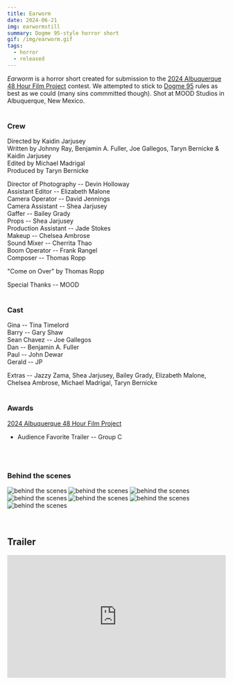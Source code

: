 ```yaml
---
title: Earworm
date: 2024-06-21
img: earwormstill
summary: Dogme 95-style horror short
gif: /img/earworm.gif
tags:
  - horror
  - released
---
```


_Earworm_ is a horror short created for submission to the [2024 Albuquerque 48 Hour Film Project](https://www.48hourfilm.com/albuquerque) contest. We attempted to stick to [Dogme 95](https://en.wikipedia.org/wiki/Dogme_95#Goals_and_rules) rules as best as we could (many sins commmitted though). Shot at MOOD Studios in Albuquerque, New Mexico.
</br>
</br>

### Crew

Directed by Kaidin Jarjusey</br>
Written by Johnny Ray, Benjamin A. Fuller, Joe Gallegos, Taryn Bernicke & Kaidin Jarjusey</br>
Edited by Michael Madrigal</br>
Produced by Taryn Bernicke</br>

Director of Photography -- Devin Holloway</br>
Assistant Editor -- Elizabeth Malone</br>
Camera Operator -- David Jennings</br>
Camera Assistant -- Shea Jarjusey</br>
Gaffer -- Bailey Grady</br>
Props -- Shea Jarjusey</br>
Production Assistant -- Jade Stokes</br>
Makeup -- Chelsea Ambrose</br>
Sound Mixer -- Cherrita Thao</br>
Boom Operator -- Frank Rangel</br>
Composer -- Thomas Ropp</br>

"Come on Over" by Thomas Ropp</br>

Special Thanks -- MOOD
</br>
</br>

### Cast

Gina -- Tina Timelord</br>
Barry -- Gary Shaw</br>
Sean Chavez -- Joe Gallegos</br>
Dan -- Benjamin A. Fuller</br>
Paul -- John Dewar</br>
Gerald -- JP

Extras -- Jazzy Zama, Shea Jarjusey, Bailey Grady, Elizabeth Malone, Chelsea Ambrose, Michael Madrigal, Taryn Bernicke
</br>
</br>

### Awards

[2024 Albuquerque 48 Hour Film Project](https://www.48hourfilm.com/albuquerque)
* Audience Favorite Trailer -- Group C
</br>
</br>

### Behind the scenes

<div class="row g-2">
  <div class="col-lg-6 col-md-12 mb-6 mb-lg-0">
	<img src="/img/earworm/behind_the_scenes4.jpg" class="w-100 shadow-1-strong rounded mb-2" alt="behind the scenes">
  	<img src="/img/earworm/behind_the_scenes1.jpg" class="w-100 shadow-1-strong rounded mb-2" alt="behind the scenes">
  	<img src="/img/earworm/behind_the_scenes3.jpg" class="w-100 shadow-1-strong rounded mb-2" alt="behind the scenes">
  </div>
  <div class="col-lg-6 mb-6 mb-lg-0">
	<img src="/img/earworm/behind_the_scenes2.jpg" class="w-100 shadow-1-strong rounded mb-2" alt="behind the scenes">
  	<img src="/img/earworm/behind_the_scenes5.jpg" class="w-100 shadow-1-strong rounded mb-2" alt="behind the scenes">
  	<img src="/img/earworm/behind_the_scenes7.jpg" class="w-100 shadow-1-strong rounded mb-2" alt="behind the scenes">
	<img src="/img/earworm/behind_the_scenes6.jpg" class="w-100 shadow-1-strong rounded mb-2" alt="behind the scenes">
  </div>
</div>
<br><br>

## Trailer

<style>.embed-container { position: relative; padding-bottom: 56.25%; height: 0; overflow: hidden; max-width: 100%; } .embed-container iframe, .embed-container object, .embed-container embed { position: absolute; top: 0; left: 0; width: 100%; height: 100%; }</style><div class='embed-container'><iframe width="100%" height="400vh" src="https://www.youtube.com/embed/_FkpPXmKyec?si=qeMQRV5YMVoK7D5A" title="YouTube video player" frameborder="0" allow="accelerometer; autoplay; clipboard-write; encrypted-media; gyroscope; picture-in-picture" allowfullscreen></iframe></div>